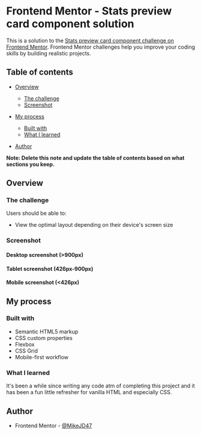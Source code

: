 # Frontend Mentor - Stats preview card component solution

This is a solution to the [Stats preview card component challenge on Frontend Mentor](https://www.frontendmentor.io/challenges/stats-preview-card-component-8JqbgoU62). Frontend Mentor challenges help you improve your coding skills by building realistic projects.

## Table of contents

- [Overview](#overview)
  - [The challenge](#the-challenge)
  - [Screenshot](#screenshot)
- [My process](#my-process)

  - [Built with](#built-with)
  - [What I learned](#what-i-learned)

- [Author](#author)

**Note: Delete this note and update the table of contents based on what sections you keep.**

## Overview

### The challenge

Users should be able to:

- View the optimal layout depending on their device's screen size

### Screenshot

#### Desktop screenshot (>900px)

[](/screenshots/Desktop-Screenshot.png)

#### Tablet screenshot (426px-900px)

[](/screenshots/Tablet-Screenshot.png)

#### Mobile screenshot (<426px)

[](/screenshots/Mobile-Screenshot.png)

## My process

### Built with

- Semantic HTML5 markup
- CSS custom properties
- Flexbox
- CSS Grid
- Mobile-first workflow

### What I learned

It's been a while since writing any code atm of completing this project and it has been a fun little refresher for vanilla HTML and especially CSS.

## Author

- Frontend Mentor - [@MikeJD47](https://www.frontendmentor.io/profile/MikeJD47)
